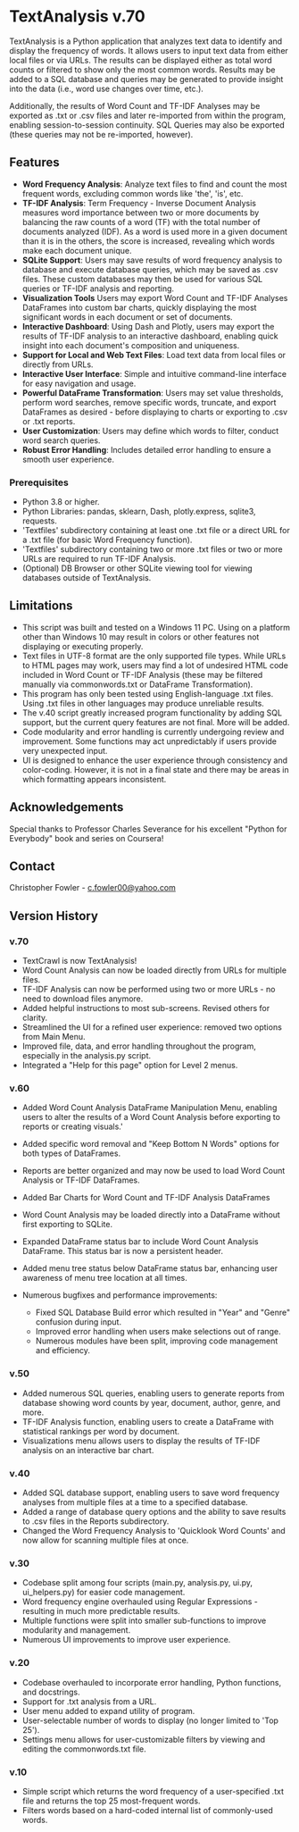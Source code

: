 # TextAnalysis v.70

TextAnalysis is a Python application that analyzes text data to identify and display the frequency of words. It allows users to input text data from either local files or via URLs. The results can be displayed either as total word counts or filtered to show only the most common words. Results may be added to a SQL database and queries may be generated to provide insight into the data (i.e., word use changes over time, etc.). 

Additionally, the results of Word Count and TF-IDF Analyses may be exported as .txt or .csv files and later re-imported from within the program, enabling session-to-session continuity. SQL Queries may also be exported (these queries may not be re-imported, however).

## Features
- **Word Frequency Analysis**: Analyze text files to find and count the most frequent words, excluding common words like 'the', 'is', etc.
- **TF-IDF Analysis**: Term Frequency - Inverse Document Analysis measures word importance between two or more documents by balancing the raw counts of a word (TF) with the total number of documents analyzed (IDF). As a word is used more in a given document than it is in the others, the score is increased, revealing which words make each document unique.
- **SQLite Support**: Users may save results of word frequency analysis to database and execute database queries, which may be saved as .csv files. These custom databases may then be used for various SQL queries or TF-IDF analysis and reporting.
- **Visualization Tools** Users may export Word Count and TF-IDF Analyses DataFrames into custom bar charts, quickly displaying the most significant words in each document or set of documents.
- **Interactive Dashboard**: Using Dash and Plotly, users may export the results of TF-IDF analysis to an interactive dashboard, enabling quick insight into each document's composition and uniqueness.
- **Support for Local and Web Text Files**: Load text data from local files or directly from URLs.
- **Interactive User Interface**: Simple and intuitive command-line interface for easy navigation and usage.
- **Powerful DataFrame Transformation**: Users may set value thresholds, perform word searches, remove specific words, truncate, and export DataFrames as desired - before displaying to charts or exporting to .csv or .txt reports.
- **User Customization**: Users may define which words to filter, conduct word search queries.
- **Robust Error Handling**: Includes detailed error handling to ensure a smooth user experience.

### Prerequisites
- Python 3.8 or higher.
- Python Libraries: pandas, sklearn, Dash, plotly.express, sqlite3, requests.
- 'Textfiles' subdirectory containing at least one .txt file or a direct URL for a .txt file (for basic Word Frequency function).
- 'Textfiles' subdirectory containing two or more .txt files or two or more URLs are required to run TF-IDF Analysis.
- (Optional) DB Browser or other SQLite viewing tool for viewing databases outside of TextAnalysis.

## Limitations
- This script was built and tested on a Windows 11 PC. Using on a platform other than Windows 10 may result in colors or other features not displaying or executing properly.
- Text files in UTF-8 format are the only supported file types. While URLs to HTML pages may work, users may find a lot of undesired HTML code included in Word Count or TF-IDF Analysis (these may be filtered manually via commonwords.txt or DataFrame Transformation).
- This program has only been tested using English-language .txt files. Using .txt files in other languages may produce unreliable results.
- The v.40 script greatly increased program functionality by adding SQL support, but the current query features are not final. More will be added.
- Code modularity and error handling is currently undergoing review and improvement. Some functions may act unpredictably if users provide very unexpected input.
- UI is designed to enhance the user experience through consistency and color-coding. However, it is not in a final state and there may be areas in which formatting appears inconsistent.

## Acknowledgements
Special thanks to Professor Charles Severance for his excellent "Python for Everybody" book and series on Coursera!

## Contact
Christopher Fowler - c.fowler00@yahoo.com

## Version History

### v.70
- TextCrawl is now TextAnalysis!
- Word Count Analysis can now be loaded directly from URLs for multiple files.
- TF-IDF Analysis can now be performed using two or more URLs - no need to download files anymore.
- Added helpful instructions to most sub-screens. Revised others for clarity.
- Streamlined the UI for a refined user experience: removed two options from Main Menu.
- Improved file, data, and error handling throughout the program, especially in the analysis.py script.
- Integrated a "Help for this page" option for Level 2 menus.

### v.60
- Added Word Count Analysis DataFrame Manipulation Menu, enabling users to alter the results of a Word Count Analysis before exporting to reports or creating visuals.'
- Added specific word removal and "Keep Bottom N Words" options for both types of DataFrames.
- Reports are better organized and may now be used to load Word Count Analysis or TF-IDF DataFrames.
- Added Bar Charts for Word Count and TF-IDF Analysis DataFrames
- Word Count Analysis may be loaded directly into a DataFrame without first exporting to SQLite.
- Expanded DataFrame status bar to include Word Count Analysis DataFrame. This status bar is now a persistent header.
- Added menu tree status below DataFrame status bar, enhancing user awareness of menu tree location at all times.

- Numerous bugfixes and performance improvements:
  - Fixed SQL Database Build error which resulted in "Year" and "Genre" confusion during input.
  - Improved error handling when users make selections out of range.
  - Numerous modules have been split, improving code management and efficiency.

### v.50
- Added numerous SQL queries, enabling users to generate reports from database showing word counts by year, document, author, genre, and more.
- TF-IDF Analysis function, enabling users to create a DataFrame with statistical rankings per word by document.
- Visualizations menu allows users to display the results of TF-IDF analysis on an interactive bar chart.

### v.40
- Added SQL database support, enabling users to save word frequency analyses from multiple files at a time to a specified database.
- Added a range of database query options and the ability to save results to .csv files in the Reports subdirectory.
- Changed the Word Frequency Analysis to 'Quicklook Word Counts' and now allow for scanning multiple files at once.

### v.30
- Codebase split among four scripts (main.py, analysis.py, ui.py, ui_helpers.py) for easier code management.
- Word frequency engine overhauled using Regular Expressions - resulting in much more predictable results.
- Multiple functions were split into smaller sub-functions to improve modularity and management.
- Numerous UI improvements to improve user experience.

### v.20
- Codebase overhauled to incorporate error handling, Python functions, and docstrings.
- Support for .txt analysis from a URL.
- User menu added to expand utility of program.
- User-selectable number of words to display (no longer limited to 'Top 25').
- Settings menu allows for user-customizable filters by viewing and editing the commonwords.txt file.


### v.10
- Simple script which returns the word frequency of a user-specified .txt file and returns the top 25 most-frequent words.
- Filters words based on a hard-coded internal list of commonly-used words.
